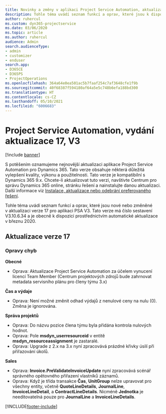 ```yaml
---
title: Novinky a změny v aplikaci Project Service Automation, aktualizace verze 17, V3
description: Tohle téma uvádí seznam funkcí a oprav, které jsou k dispozici v Project Service Automation, aktualizace verze 17, V3.
author: ruhercul
ms.custom: dyn365-projectservice
ms.date: 03/06/2020
ms.topic: article
ms.author: ruhercul
audience: Admin
search.audienceType:
- admin
- customizer
- enduser
search.app:
- D365CE
- D365PS
- ProjectOperations
ms.openlocfilehash: 364a64e0ea501ac5b7faaf254c7af3648cfe1f9b
ms.sourcegitcommit: 40f68387f594180af64a5e5c748b6efa188bd300
ms.translationtype: HT
ms.contentlocale: cs-CZ
ms.lasthandoff: 05/10/2021
ms.locfileid: "6006683"
---
```

# <a name="project-service-automation-update-release-17-v3"></a>Project Service Automation, vydání aktualizace 17, V3

[!include [banner](../includes/psa-now-project-operations.md)]

S potěšením oznamujeme nejnovější aktualizaci aplikace Project Service Automation pro Dynamics 365. Tato verze obsahuje některá důležitá vylepšení kvality, výkonu a použitelnosti.  Tato verze je kompatibilní s Dynamics 365 9.x. Chcete-li aktualizovat tuto verzi, navštivte Centrum pro správu Dynamics 365 online, stránku řešení a nainstalujte danou aktualizaci. Další informace viz [Instalace, aktualizace nebo odebrání preferovaného řešení](/power-platform/admin/install-remove-preferred-solution).

Tohle téma uvádí seznam funkcí a oprav, které jsou nové nebo změněné v aktualizaci verze 17 pro aplikaci PSA V3. Tato verze má číslo sestavení V3.10.6.34 a je obecně k dispozici prostřednictvím automatické aktualizace v březnu 2020.


## <a name="update-release-17"></a>Aktualizace verze 17

### <a name="bug-fixes"></a>Opravy chyb

**Obecné**

- Oprava: Aktualizace Project Service Automation za účelem vynucení licencí Team Member (Centrum projektových zdrojů bude zahrnovat metadata servisního plánu pro členy týmu 3.x)
 
**Čas a výdaje**

- Oprava: Není možné změnit odhad výdajů z nenulové ceny na nulu (0). Změna je ignorována.

**Správa projektů**

- Oprava: Do názvu pozice člena týmu byla přidána kontrola nulových hodnot.
- Oprava: Pole **msdyn_userresourceid** v entitě **msdyn_resourceassignment** je zastaralé.
- Oprava: Upgrade z 2.x na 3.x nyní zpracovává prázdné křivky úsilí při přiřazování úkolů.

**Sales**

- Oprava: **Invoice.PreValidateInvoiceUpdate** nyní zpracovává scénář správného opětovného přiřazení vlastníků záznamů.
- Oprava: Když je třída transakce **Čas**, **UnitGroup** nelze upravovat pro všechny entity, včetně **QuoteLineDetails**, **JournalLine**, **InvoiceLineDetail**, a **ContractLineDetails**. Nicméně **Jednotka** je needitovatelná pouze pro **JournalLine** a **InvoiceLineDetails**.




[!INCLUDE[footer-include](../includes/footer-banner.md)]